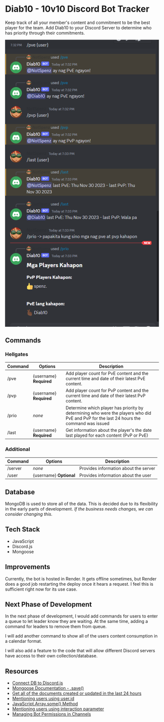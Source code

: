 # Diab10 - 10v10 Discord Bot Tracker

Keep track of all your member's content and commitment to be the best player for the team. Add Diab10 to your Discord Server to determine who has priority through their commitments.

![Sample of each commands](./assets/diab10.png)

## Commands
### Hellgates
| Command | Options | Description |
| -------- | -------- | -------- |
| /pve   | {username} **Required**   | Add player count for PvE content and the current time and date of their latest PvE content.   |
| /pvp   | {username} **Required**   | Add player count for PvP content and the current time and date of their latest PvP content.    |
| /prio | *none* | Determine which player has priority by determining who were the players who did PvE and PvP for the last 24 hours the command was issued
| /last | {username} **Required** | Get information about the player's the date last played for each content (PvP or PvE)

### Additional
| Command | Options | Description |
| -------- | -------- | -------- |
| /server | *none* | Provides information about the server |
| /user | {username} **Optional** | Provides information about the user |

## Database
MongoDB is used to store all of the data. This is decided due to its flexibility in the early parts of development. *If the business needs changes, we can consider changing this.*

## Tech Stack
- JavaScript
- Discord.js
- Mongoose

## Improvements
Currently, the bot is hosted in Render. It gets offline sometimes, but Render does a good job restarting the deploy once it hears a request. I feel this is sufficient right now for its use case.

## Next Phase of Development
In the next phase of development, I would add commands for users to enter a queue to let leader know they are waiting. At the same time, adding a command for leaders to remove them from queue.

I will add another command to show all of the users content consumption in a calendar format.

I will also add a feature to the code that will allow different Discord servers have access to their own collection/database.

## Resources
- [Connect DB to Discord.js](https://www.youtube.com/watch?v=a3Gz_7KEJkQ)
- [Mongoose Documentation - .save()](https://mongoosejs.com/docs/documents.html)
- [Get all of the documents created or updated in the last 24 hours](https://stackoverflow.com/questions/72056178/how-to-get-mongo-documents-created-in-the-last-24-hours-using-mongoose)
- [Mentioning users using user.id](https://v12.discordjs.guide/miscellaneous/parsing-mention-arguments.html#how-discord-mentions-work)
- [JavaScript.Array.some() Method](https://developer.mozilla.org/en-US/docs/Web/JavaScript/Reference/Global_Objects/Array/some)
- [Mentioning users using interaction parameter](https://stackoverflow.com/questions/71049909/discord-js-slash-command-mention-user)
- [Managing Bot Permissions in Channels](https://www.reddit.com/r/discordapp/comments/z6ru61/how_do_i_restrict_each_bots_slash_commands_to/)
